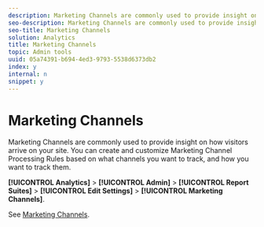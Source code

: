 ```yaml
---
description: Marketing Channels are commonly used to provide insight on how visitors arrive on your site. You can create and customize Marketing Channel Processing Rules based on what channels you want to track, and how you want to track them.
seo-description: Marketing Channels are commonly used to provide insight on how visitors arrive on your site. You can create and customize Marketing Channel Processing Rules based on what channels you want to track, and how you want to track them.
seo-title: Marketing Channels
solution: Analytics
title: Marketing Channels
topic: Admin tools
uuid: 05a74391-b694-4ed3-9793-5538d6373db2
index: y
internal: n
snippet: y
---
```


# Marketing Channels

Marketing Channels are commonly used to provide insight on how visitors arrive on your site. You can create and customize Marketing Channel Processing Rules based on what channels you want to track, and how you want to track them.

**[!UICONTROL Analytics]** > **[!UICONTROL Admin]** > **[!UICONTROL Report Suites]** > **[!UICONTROL Edit Settings]** > **[!UICONTROL Marketing Channels]**.

See [Marketing Channels](https://marketing.adobe.com/resources/help/en_US/mchannel/index.html). 
